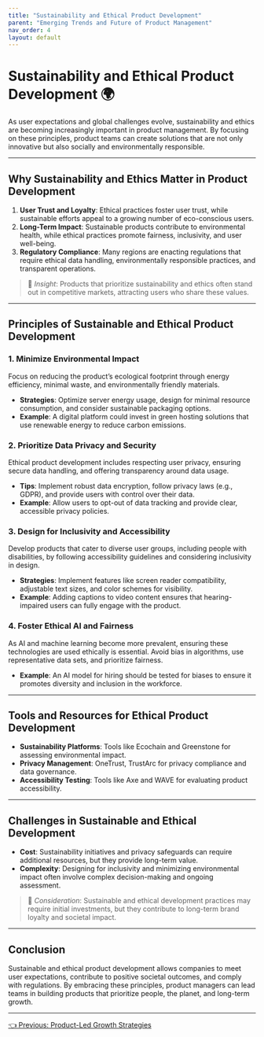 ```yaml
---
title: "Sustainability and Ethical Product Development"
parent: "Emerging Trends and Future of Product Management"
nav_order: 4
layout: default
---
```


# Sustainability and Ethical Product Development 🌍

As user expectations and global challenges evolve, sustainability and ethics are becoming increasingly important in product management. By focusing on these principles, product teams can create solutions that are not only innovative but also socially and environmentally responsible.

---

## Why Sustainability and Ethics Matter in Product Development

1. **User Trust and Loyalty**: Ethical practices foster user trust, while sustainable efforts appeal to a growing number of eco-conscious users.
2. **Long-Term Impact**: Sustainable products contribute to environmental health, while ethical practices promote fairness, inclusivity, and user well-being.
3. **Regulatory Compliance**: Many regions are enacting regulations that require ethical data handling, environmentally responsible practices, and transparent operations.

> 🌟 *Insight*: Products that prioritize sustainability and ethics often stand out in competitive markets, attracting users who share these values.

---

## Principles of Sustainable and Ethical Product Development

### 1. Minimize Environmental Impact

Focus on reducing the product’s ecological footprint through energy efficiency, minimal waste, and environmentally friendly materials.

- **Strategies**: Optimize server energy usage, design for minimal resource consumption, and consider sustainable packaging options.
- **Example**: A digital platform could invest in green hosting solutions that use renewable energy to reduce carbon emissions.

### 2. Prioritize Data Privacy and Security

Ethical product development includes respecting user privacy, ensuring secure data handling, and offering transparency around data usage.

- **Tips**: Implement robust data encryption, follow privacy laws (e.g., GDPR), and provide users with control over their data.
- **Example**: Allow users to opt-out of data tracking and provide clear, accessible privacy policies.

### 3. Design for Inclusivity and Accessibility

Develop products that cater to diverse user groups, including people with disabilities, by following accessibility guidelines and considering inclusivity in design.

- **Strategies**: Implement features like screen reader compatibility, adjustable text sizes, and color schemes for visibility.
- **Example**: Adding captions to video content ensures that hearing-impaired users can fully engage with the product.

### 4. Foster Ethical AI and Fairness

As AI and machine learning become more prevalent, ensuring these technologies are used ethically is essential. Avoid bias in algorithms, use representative data sets, and prioritize fairness.

- **Example**: An AI model for hiring should be tested for biases to ensure it promotes diversity and inclusion in the workforce.

---

## Tools and Resources for Ethical Product Development

- **Sustainability Platforms**: Tools like Ecochain and Greenstone for assessing environmental impact.
- **Privacy Management**: OneTrust, TrustArc for privacy compliance and data governance.
- **Accessibility Testing**: Tools like Axe and WAVE for evaluating product accessibility.

---

## Challenges in Sustainable and Ethical Development

- **Cost**: Sustainability initiatives and privacy safeguards can require additional resources, but they provide long-term value.
- **Complexity**: Designing for inclusivity and minimizing environmental impact often involve complex decision-making and ongoing assessment.

> 🤔 *Consideration*: Sustainable and ethical development practices may require initial investments, but they contribute to long-term brand loyalty and societal impact.

---

## Conclusion

Sustainable and ethical product development allows companies to meet user expectations, contribute to positive societal outcomes, and comply with regulations. By embracing these principles, product managers can lead teams in building products that prioritize people, the planet, and long-term growth.

---

<div class="nav-buttons">
    <a href="/emerging-trends-and-future-of-product-management/product-led-growth-strategies/" class="btn btn-secondary">👈 Previous: Product-Led Growth Strategies</a>
</div>